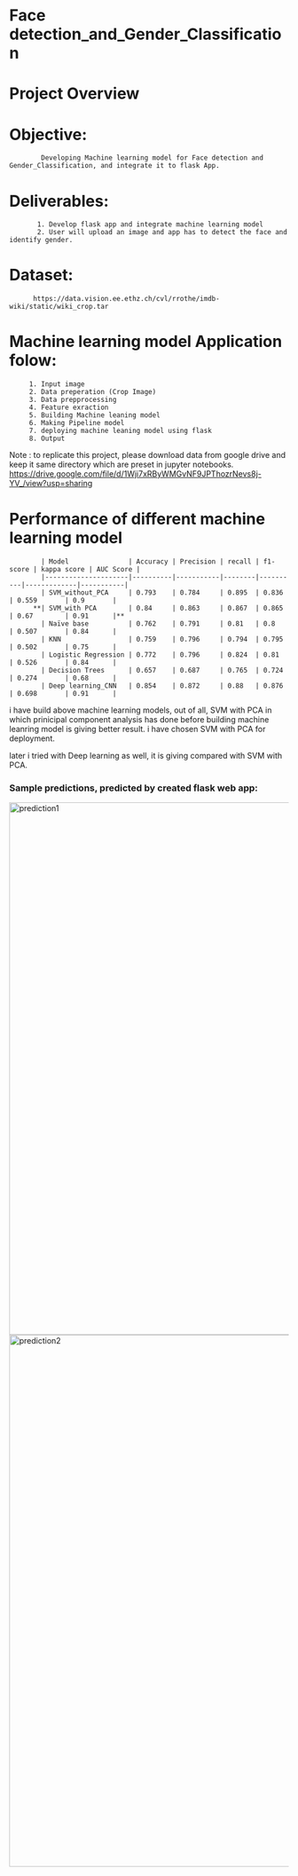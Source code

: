 # Face detection_and_Gender_Classification

# Project Overview

# Objective: 
            Developing Machine learning model for Face detection and Gender_Classification, and integrate it to flask App.
            
# Deliverables:
           1. Develop flask app and integrate machine learning model
           2. User will upload an image and app has to detect the face and identify gender.
           
           
# Dataset: 
          https://data.vision.ee.ethz.ch/cvl/rrothe/imdb-wiki/static/wiki_crop.tar
           
           
# Machine learning model Application folow:

         1. Input image
         2. Data preperation (Crop Image)
         3. Data prepprocessing
         4. Feature exraction
         5. Building Machine leaning model
         6. Making Pipeline model
         7. deploying machine leaning model using flask
         8. Output 
         
         
Note : to replicate this project, please download data from google drive and keep it same directory which are preset in jupyter notebooks.
       https://drive.google.com/file/d/1Wji7xRByWMGvNF9JPThozrNevs8j-YV_/view?usp=sharing
       
      
   # Performance of different machine learning model
   
            | Model               | Accuracy | Precision | recall | f1-score | kappa score | AUC Score |
            |---------------------|----------|-----------|--------|----------|-------------|-----------|
            | SVM_without_PCA     | 0.793    | 0.784     | 0.895  | 0.836    | 0.559       | 0.9       |
          **| SVM_with PCA        | 0.84     | 0.863     | 0.867  | 0.865    | 0.67        | 0.91      |**
            | Naïve base          | 0.762    | 0.791     | 0.81   | 0.8      | 0.507       | 0.84      |
            | KNN                 | 0.759    | 0.796     | 0.794  | 0.795    | 0.502       | 0.75      |
            | Logistic Regression | 0.772    | 0.796     | 0.824  | 0.81     | 0.526       | 0.84      |
            | Decision Trees      | 0.657    | 0.687     | 0.765  | 0.724    | 0.274       | 0.68      |
            | Deep learning_CNN   | 0.854    | 0.872     | 0.88   | 0.876    | 0.698       | 0.91      |

         
i have build above machine learning models, out of all, SVM with PCA in which prinicipal component analysis has done before building machine leanring model is giving better result. i have chosen SVM with PCA for deployment.

later i tried with Deep learning as well, it is giving compared with SVM with PCA.


### Sample predictions, predicted by created flask web app:

<img width="960" alt="prediction1" src="https://user-images.githubusercontent.com/73870582/101014874-8e0f6800-358c-11eb-9084-361621ae3611.PNG">
<img width="959" alt="prediction2" src="https://user-images.githubusercontent.com/73870582/101014907-98316680-358c-11eb-95eb-8299e68692d7.PNG">



       

